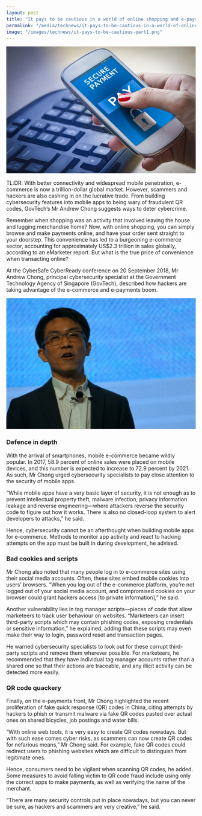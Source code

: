 ```yaml
---
layout: post
title: "It pays to be cautious in a world of online shopping and e-payments"
permalink: "/media/technews/it-pays-to-be-cautious-in-a-world-of-online-shopping-and-e-payments"
image: "/images/technews/it-pays-to-be-cautious-part1.png"
---
```


![It pays to be cautious in a world of online shopping and e-payments](/images/technews/it-pays-to-be-cautious-part1.png)

TL:DR: With better connectivity and widespread mobile penetration, e-commerce is now a trillion-dollar global market. However, scammers and hackers are also cashing in on the lucrative trade. From building cybersecurity features into mobile apps to being wary of fraudulent QR codes, GovTech’s Mr Andrew Chong suggests ways to deter cybercrime. 

Remember when shopping was an activity that involved leaving the house and lugging merchandise home?  Now, with online shopping, you can simply browse and make payments online, and have your order sent straight to your doorstep. This convenience has led to a burgeoning e-commerce sector, accounting for approximately US$2.3 trillion in sales globally, according to an eMarketer report. But what is the true price of convenience when transacting online?

At the CyberSafe CyberReady conference on 20 September 2018, Mr Andrew Chong, principal cybersecurity specialist at the Government Technology Agency of Singapore (GovTech), described how hackers are taking advantage of the e-commerce and e-payments boom.

![Mr Andrew Chong during CSCR](/images/technews/it-pays-to-be-cautious-part2.png)

### **Defence in depth**

With the arrival of smartphones, mobile e-commerce became wildly popular. In 2017, 58.9 percent of online sales were placed on mobile devices, and this number is expected to increase to 72.9 percent by 2021. As such, Mr Chong urged cybersecurity specialists to pay close attention to the security of mobile apps.

“While mobile apps have a very basic layer of security, it is not enough as to prevent intellectual property theft, malware infection, privacy information leakage and reverse engineering—where attackers reverse the security code to figure out how it works. There is also no closed-loop system to alert developers to attacks,” he said. 

Hence, cybersecurity cannot be an afterthought when building mobile apps for e-commerce. Methods to monitor app activity and react to hacking attempts on the app must be built in during development, he advised.

### **Bad cookies and scripts**

Mr Chong also noted that many people log in to e-commerce sites using their social media accounts. Often, these sites embed mobile cookies into users’ browsers. “When you log out of the e-commerce platform, you’re not logged out of your social media account, and compromised cookies on your browser could grant hackers access [to private information],” he said.

Another vulnerability lies in tag manager scripts—pieces of code that allow marketeers to track user behaviour on websites. “Marketeers can insert third-party scripts which may contain phishing codes, exposing credentials or sensitive information,” he explained, adding that these scripts may even make their way to login, password reset and transaction pages. 

He warned cybersecurity specialists to look out for these corrupt third-party scripts and remove them wherever possible. For marketeers, he recommended that they have individual tag manager accounts rather than a shared one so that their actions are traceable, and any illicit activity can be detected more easily.

### **QR code quackery**

Finally, on the e-payments front, Mr Chong highlighted the recent proliferation of fake quick response (QR) codes in China, citing attempts by hackers to phish or transmit malware via fake QR codes pasted over actual ones on shared bicycles, job postings and water bills. 

“With online web tools, it is very easy to create QR codes nowadays. But with such ease comes cyber risks, as scammers can now create QR codes for nefarious means,” Mr Chong said. For example, fake QR codes could redirect users to phishing websites which are difficult to distinguish from legitimate ones. 

Hence, consumers need to be vigilant when scanning QR codes, he added. Some measures to avoid falling victim to QR code fraud include using only the correct apps to make payments, as well as verifying the name of the merchant.

“There are many security controls put in place nowadays, but you can never be sure, as hackers and scammers are very creative,” he said.
